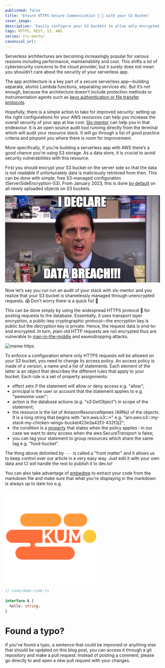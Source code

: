 ```yaml
---
published: false
title: 'Ensure HTTPS-Secure Communication 🤝 🔑 with your S3 Bucket'
cover_image:
description: 'Easily configure your S3 buckets to allow only encrypted requests. Quickly check if your stack complies with sls-mentor! 📈'
tags: HTTPS, REST, S3, AWS
series: sls-mentor
canonical_url:
---
```

Serverless architectures are becoming increasingly popular for various reasons including performance, maintainability and cost. This shifts a lot of cybersecurity concerns to the cloud provider, but it surely does not mean you shouldn’t care about the security of your serverless app.

The app architecture is a key part of a secure serverless app—building separate, atomic Lambda functions, separating services etc. But it’s not enough, because the architecture doesn’t include protection methods or instrumentation agents such as [keys authentication or file transfer protocols](https://protectonce.com/the-10-best-practices-for-serverless-security/).

Hopefully, there is a simple action to take for improved security: setting up the right configurations for your AWS resources can help you increase the overall security of your app at low cost. [Sls-mentor](https://sls-mentor.dev/) can help you in that endeavour. It is an open source audit tool running directly from the terminal which will audit your resource stack. It will go through a list of good practice criteria and pinpoint you where there is room for improvement. 

More specifically, if you’re building a serverless app with AWS there’s a good chance you’re using S3 storage. As a data store, it is crucial to avoid security vulnerabilities with this resource.

First you should encrypt your S3 bucket on the server side so that the data is not readable if unfortunately data is maliciously retrieved from then. This can be done with simple, free S3-managed configuration (ServerSideEncryption-S3). From January 2023, this is done [by default](https://docs.aws.amazon.com/AmazonS3/latest/userguide/bucket-encryption.html) on all newly uploaded objects  on S3 buckets.

![meme data breach](./assets/meme-data-breach.gif 'meme data breach')

Now let’s say you run run an audit of your stack with sls-mentor and you realize that your S3 bucket is shamelessly managed through unencrypted requests. 😱 Don’t worry there is a quick fix! 🔧

This can be done simply by using the widespread HTTPS protocol 🤝 for posting requests to the database. Essentially, it uses transport layer encryption, a public-key cryptographic protocol—the encryption key is public but the decryption key is private. Hence, the request data is end-to-end encrypted. In turn, plain old HTTP requests are not encrypted thus are vulnerable to [man-in-the-middle](https://csrc.nist.gov/glossary/term/man_in_the_middle_attack) and eavesdropping attacks.

![meme https](./assets/meme-https.png 'meme https')

To enforce a configuration where only HTTPS requests will be allowed on your S3 bucket, you need to change its access policy. An access policy is made of a version, a name and a list of statements. Each element of the latter is an object that describes the different rules that apply to your bucket. Each rule is a set of property assignments: 
- effect sets if the statement will allow or deny access e.g. "allow";
- principal is the user or account that the statement applies to e.g. "awesome-user";
- action is the database actions (e.g. "s3:GetObject") in scope of the statement;
- the resource is the list of AmazonResourceNames (ARNs) of the objects. It is a long string that begins with "arn:aws:s3:::*" e.g. "arn:aws:s3:::my-stack-my-chicken-wings-bucket423e3a42f3-432f3j2";
- the condition is a [property](https://docs.aws.amazon.com/AmazonS3/latest/userguide/amazon-s3-policy-keys.html) that states when the policy applies : in our case we want to deny access when the aws:SecureTransport is false;
- you can tag your statement to group resources which share the same tag e.g. "food-bucket".

The thing above delimited by `---` is called a "front matter" and it allows us to keep control over our article in a very easy way. Just edit it with your own data and CI will handle the rest to publish it to dev.to!

You can also take advantage of [embedme](https://github.com/zakhenry/embedme) to extract your code from the markdown file and make sure that what you're displaying in the markdown is always up to date too e.g.

![Logo kumo](./assets/logo_kumo_carre.png 'Logo Kumo')

```ts
// code/demo-code.ts

interface A {
  hello: string;
}
```

# Found a typo?

If you've found a typo, a sentence that could be improved or anything else that should be updated on this blog post, you can access it through a git repository and make a pull request. Instead of posting a comment, please go directly to <REPO URL> and open a new pull request with your changes.
